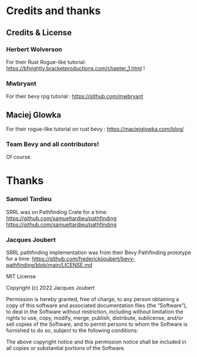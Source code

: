 # Credits and thanks  

## Credits & License

### Herbert Wolverson 
For their Rust Rogue-like tutorial: https://bfnightly.bracketproductions.com/chapter_1.html  ! 

### Mwbryant
For their bevy rpg tutorial : https://github.com/mwbryant  

## Maciej Glowka
For their rogue-like tutorial on rust bevy : https://maciejglowka.com/blog/

### Team Bevy and all contributors!  
Of course.


# Thanks 
### Samuel Tardieu
SRRL was on Pathfinding Crate for a time: https://github.com/samueltardieu/pathfinding  
https://github.com/samueltardieu/pathfinding  

### Jacques Joubert
SRRL pathfinding implementation was from their Bevy Pathfinding prototype for a time: https://github.com/frederickjjoubert/bevy-pathfinding/blob/main/LICENSE.md

MIT License  

Copyright (c) 2022 Jacques Joubert  

Permission is hereby granted, free of charge, to any person obtaining a copy of this software and associated documentation files (the “Software”), to deal in the Software without restriction, including without limitation the rights to use, copy, modify, merge, publish, distribute, sublicense, and/or sell copies of the Software, and to permit persons to whom the Software is furnished to do so, subject to the following conditions:  

The above copyright notice and this permission notice shall be included in all copies or substantial portions of the Software.  